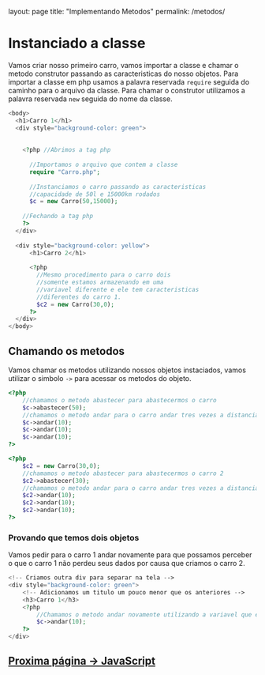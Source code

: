 layout: page
title: "Implementando Metodos"
permalink: /metodos/


# Instanciado a classe
Vamos criar nosso primeiro carro, vamos importar a classe e chamar o metodo construtor passando as caracteristicas do nosso objetos.
Para importar a classe em php usamos a palavra reservada `require` seguida do caminho para o arquivo da classe.
Para chamar o construtor utilizamos a palavra reservada `new` seguida do nome da classe.

```php
<body>
  <h1>Carro 1</h1>
  <div style="background-color: green">
    
    
    <?php //Abrimos a tag php
      
      //Importamos o arquivo que contem a classe
      require "Carro.php";
      
      //Instanciamos o carro passando as caracteristicas
      //capacidade de 50l e 15000km rodados
      $c = new Carro(50,15000);
    
    //Fechando a tag php
    ?>
  </div>
  
  <div style="background-color: yellow">
      <h1>Carro 2</h1>
      
      <?php 
        //Mesmo procedimento para o carro dois
        //somente estamos armazenando em uma
        //variavel diferente e ele tem caracteristicas
        //diferentes do carro 1.
        $c2 = new Carro(30,0);
      ?>
  </div>
</body>
```

## Chamando os metodos
Vamos chamar os metodos utilizando nossos objetos instaciados, vamos utilizar o simbolo `->` para acessar os metodos do objeto.

```php
<?php
    //chamamos o metodo abastecer para abastecermos o carro
    $c->abastecer(50);
    //chamamos o metodo andar para o carro andar tres vezes a distancia de 10km
    $c->andar(10);
    $c->andar(10);
    $c->andar(10);
?>

<?php 
    $c2 = new Carro(30,0);
    //chamamos o metodo abastecer para abastecermos o carro 2
    $c2->abastecer(30);
    //chamamos o metodo andar para o carro andar tres vezes a distancia de 10km
    $c2->andar(10);
    $c2->andar(10);
    $c2->andar(10);
?>
```


### Provando que temos dois objetos
Vamos pedir para o carro 1 andar novamente para que possamos perceber o que o carro 1 não perdeu seus dados por causa que criamos o carro 2.

```php
<!-- Criamos outra div para separar na tela -->
<div style="background-color: green">
    <!-- Adicionamos um titulo um pouco menor que os anteriores -->
    <h3>Carro 1</h3>
    <?php
        //Chamamos o metodo andar novamente utilizando a variavel que esta o carro 1
        $c->andar(10);
    ?>
</div>
```

## [Proxima página -> JavaScript](javascript.md)

